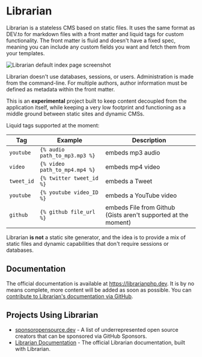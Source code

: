 # Librarian
Librarian is a stateless CMS based on static files. It uses the same format as DEV.to for markdown files with a front matter and liquid tags for custom functionality.
The front matter is fluid and doesn't have a fixed spec, meaning you can include any custom fields you want and fetch them from your templates.

![Librarian default index page screenshot](https://librarianphp.dev/img/librarian_default_page.png)

Librarian doesn't use databases, sessions, or users. Administration is made from the command-line.
For multiple authors, author information must be defined as metadata within the front matter.

This is an **experimental** project built to keep content decoupled from the application itself, while keeping a very low footprint and functioning as a middle ground between static sites and dynamic CMSs.

Liquid tags supported at the moment:

| Tag | Example | Description |
|-----|---------|-------------|
| `youtube` | `{% audio path_to_mp3.mp3 %}` | embeds mp3 audio |
| `video` | `{% video path_to_mp4.mp4 %}` | embeds mp4 video |
| `tweet_id` | `{% twitter tweet_id %}` | embeds a Tweet |
| `youtube` | `{% youtube video_ID %}` | embeds a YouTube video |
| `github` | `{% github file_url %}` | embeds File from Github (Gists aren't supported at the moment) |

Librarian **is not** a static site generator, and the idea is to provide a mix of static files and dynamic capabilities that don't require sessions or databases.

## Documentation

The official documentation is available at https://librarianphp.dev. It is by no means complete, more content will be added as soon as possible.
You can [contribute to Librarian's documentation via GitHub](https://github.com/librarianphp/librarian-docs).

## Projects Using Librarian

- [sponsoropensource.dev](https://sponsoropensource.dev) - A list of underrepresented open source creators that can be sponsored via GitHub Sponsors.
- [Librarian Documentation](https://librarianphp.dev) - The official Librarian documentation, built with Librarian.
